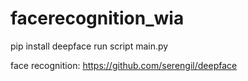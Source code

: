 # facerecognition_wia

pip install deepface
run script main.py

face recognition: https://github.com/serengil/deepface
